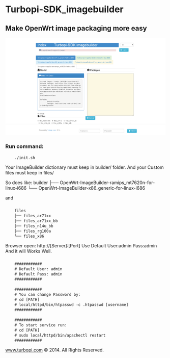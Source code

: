 Turbopi-SDK_imagebuilder
=========
## Make OpenWrt image packaging more easy

![Turbopi-SDK_imagebuilder screencapture](https://github.com/Turbopi/Turbopi-SDK_imagebuilder/raw/master/common/screencapture-Turbopi-imagebuilder.png)

### Run command:
        ./init.sh


Your ImageBuilder dictionary must keep in builder/ folder.
And your Custom files must keep in files/

So does like:
		builder
		├── OpenWrt-ImageBuilder-ramips_mt7620n-for-linux-i686
		└── OpenWrt-ImageBuilder-x86_generic-for-linux-i686

and
###
        files
        ├── files_ar71xx
        ├── files_ar71xx_bb
        ├── files_n14u_bb
        ├── files_rg100a
        └── files_x86

Browser open: http://[Server]:[Port]
Use Default User:admin Pass:admin
And it will Works Well.
###
        ############
        # Default User: admin
        # Default Pass: admin
        ############

        ############
        # You can change Password by:
        # cd [PATH]
        # local/httpd/bin/htpasswd -c .htpasswd [username]
        ############

        ############
        # To start service run:
        # cd [PATH]
        # sudo local/httpd/bin/apachectl restart
        ############



www.turbopi.com © 2014. All Rights Reserved.
